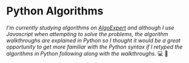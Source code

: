 # Python Algorithms

_I'm currently studying algorithms on [AlgoExpert](https://www.algoexpert.io/product) and although I use Javascript when attempting to solve the problems, the algorithm walkthroughs are explained in Python so I thought it would be a great opportunity to get more familiar with the Python syntax if I retyped the algorithms in Python following along with the walkthroughs._ :computer:  :snake:

